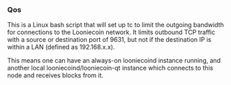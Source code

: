 ### Qos ###

This is a Linux bash script that will set up tc to limit the outgoing bandwidth for connections to the Looniecoin network. It limits outbound TCP traffic with a source or destination port of 9631, but not if the destination IP is within a LAN (defined as 192.168.x.x).

This means one can have an always-on looniecoind instance running, and another local looniecoind/looniecoin-qt instance which connects to this node and receives blocks from it.
